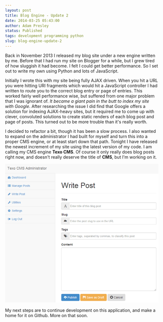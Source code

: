```yaml
---
layout: post
title: Blog Engine - Update 2
date: 2014-03-25 05:43:00
author: Adam Presley
status: Published
tags: development programming python
slug: blog-engine-update-2
---
```


Back in November 2013 I released my blog site under a new engine written by me. Before that I had run my site on Blogger for a while, but I grew tired of how sluggish it had become. I felt I could get better performance. So I set out to write my own using Python and lots of JavaScript.

Initially I wrote this with my site being fully AJAX driven. When you hit a URL you were hitting URI fragments which would hit a JavaScript controller I had written to route you to the correct blog entry or page of entries. This worked fairly well performance wise, but suffered from one major problem that I was ignorant of. *It became a giant pain in the butt to index my site with Google*. After researching the issue I did find that Google offers a solution for indexing AJAX-heavy sites, but it required me to come up with clever, convoluted solutions to create static renders of each blog post and page of posts. This turned out to be more trouble than it's really worth.

I decided to refactor a bit, though it has been a slow process. I also wanted to expand on the administrator I had built for myself and turn this into a proper CMS engine, or at least start down that path. Tonight I have released the newest increment of my site using the latest version of my code. I am calling my CMS engine **Texo CMS**. Of course it only really does blog posts right now, and doesn't really deserve the title of **CMS**, but I'm working on it.

![Screenshot](/assets/adampresley/images/posts/texo-cms-write-post-1.png)

My next steps are to continue development on this application, and make a home for it on Github. More on that soon.